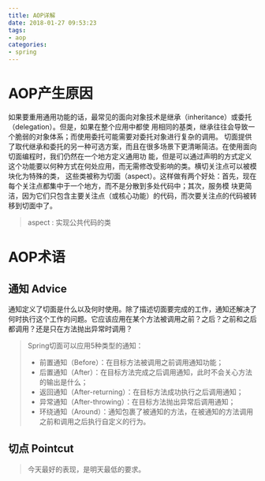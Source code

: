 ```yaml
---
title: AOP详解
date: 2018-01-27 09:53:23
tags: 
- aop
categories: 
- spring
---
```


# AOP产生原因
如果要重用通用功能的话，最常见的面向对象技术是继承（inheritance）或委托（delegation）。但是，如果在整个应用中都使
用相同的基类，继承往往会导致一个脆弱的对象体系；而使用委托可能需要对委托对象进行复杂的调用。
切面提供了取代继承和委托的另一种可选方案，而且在很多场景下更清晰简洁。在使用面向切面编程时，我们仍然在一个地方定义通用功
能，但是可以通过声明的方式定义这个功能要以何种方式在何处应用，而无需修改受影响的类。横切关注点可以被模块化为特殊的类，
这些类被称为切面（aspect）。这样做有两个好处：首先，现在每个关注点都集中于一个地方，而不是分散到多处代码中；其次，服务模
块更简洁，因为它们只包含主要关注点（或核心功能）的代码，而次要关注点的代码被转移到切面中了。
> aspect : 实现公共代码的类
# AOP术语
## 通知 Advice
通知定义了切面是什么以及何时使用。除了描述切面要完成的工作，通知还解决了何时执行这个工作的问题。它应该应用在某个方法被调用之前？之后？之前和之后都调用？还是只在方法抛出异常时调用？
> Spring切面可以应用5种类型的通知：
> * 前置通知（Before）：在目标方法被调用之前调用通知功能；
> * 后置通知（After）：在目标方法完成之后调用通知，此时不会关心方法的输出是什么；
> * 返回通知（After-returning）：在目标方法成功执行之后调用通知；
> * 异常通知（After-throwing）：在目标方法抛出异常后调用通知；
> * 环绕通知（Around）：通知包裹了被通知的方法，在被通知的方法调用之前和调用之后执行自定义的行为。
## 切点 Pointcut

<blockquote class="blockquote-center">今天最好的表现，是明天最低的要求。</blockquote>